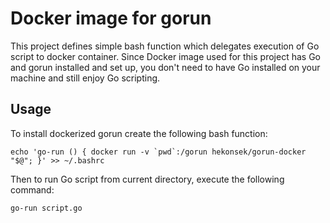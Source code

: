 # Docker image for gorun

This project defines simple bash function which delegates execution of Go script to docker container. Since Docker
image used for this project has Go and gorun installed and set up, you don't need to have Go installed on your machine
and still enjoy Go scripting.

## Usage

To install dockerized gorun create the following bash function:

    echo 'go-run () { docker run -v `pwd`:/gorun hekonsek/gorun-docker "$@"; }' >> ~/.bashrc

Then to run Go script from current directory, execute the following command:

    go-run script.go